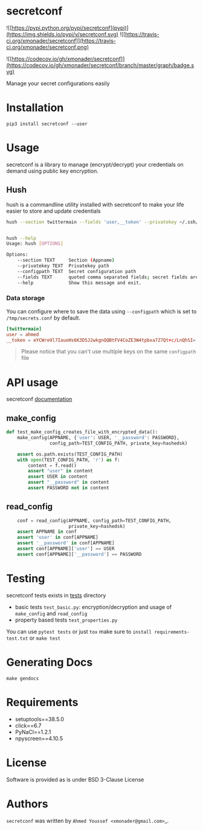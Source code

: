 # secretconf

![[https://pypi.python.org/pypi/secretconf](pypi)](https://img.shields.io/pypi/v/secretconf.svg)
![[https://travis-ci.org/xmonader/secretconf]](https://travis-ci.org/xmonader/secretconf.png)

![[https://codecov.io/gh/xmonader/secretconf]](https://codecov.io/gh/xmonader/secretconf/branch/master/graph/badge.svg)


Manage your secret configurations easily

# Installation
`pip3 install secretconf --user`


# Usage
secretconf is a library to manage (encrypt/decrypt) your credentials on demand using public key encryption.

## Hush
hush is a commandline utility installed with secretconf to make your life easier to store and update credentials

```bash
hush --section twittermain --fields 'user,__token' --privatekey ~/.ssh/id_rsa  
```

```bash

hush --help
Usage: hush [OPTIONS]

Options:
    --section TEXT     Section (Appname)
    --privatekey TEXT  Privatekey path
    --configpath TEXT  Secret configuration path
    --fields TEXT      quoted comma separated fields; secret fields are prefixed with __
    --help             Show this message and exit.

```

### Data storage
You can configure where to save the data using `--configpath` which is set to `/tmp/secrets.conf` by default. 
```toml
[twittermain]
user = ahmed
__token = eYCWre9l7IauoHs6K3D5J2wkgnQQBtFV4CoZE3W4tpbxa7Z7Qt+c/LnQhSI=

```
> Please notice that you can't use multiple keys on the same `configpath` file

# API usage 
secretconf [documentation](https://xmonader.github.io/secretconf/api/secretconf/)

## make_config
```python
def test_make_config_creates_file_with_encrypted_data():
    make_config(APPNAME, {'user': USER, '__password': PASSWORD},
                config_path=TEST_CONFIG_PATH, private_key=hashedsk)

    assert os.path.exists(TEST_CONFIG_PATH)
    with open(TEST_CONFIG_PATH, 'r') as f:
        content = f.read()
        assert "user" in content
        assert USER in content
        assert "__password" in content
        assert PASSWORD not in content
```


## read_config

```python
    conf = read_config(APPNAME, config_path=TEST_CONFIG_PATH,
                       private_key=hashedsk)
    assert APPNAME in conf
    assert 'user' in conf[APPNAME]
    assert '__password' in conf[APPNAME]
    assert conf[APPNAME]['user'] == USER
    assert conf[APPNAME]['__password'] == PASSWORD
```

# Testing
secretconf tests exists in [tests](./tests) directory 
- basic tests `test_basic.py`: encryption/decryption and usage of `make_config` and `read_config`
- property based tests `test_properties.py`

You can use `pytest tests` or just `tox` make sure to `install requirements-test.txt` or `make test`


# Generating Docs
`make gendocs`

# Requirements

- setuptools==38.5.0
- click==6.7
- PyNaCl==1.2.1
- npyscreen==4.10.5

# License
Software is provided as is under BSD 3-Clause License


# Authors

`secretconf` was written by `Ahmed Youssef <xmonader@gmail.com>`_.
